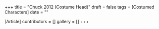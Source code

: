 +++
title = "Chuck 2012 (Costume Head)"
draft = false
tags = [Costumed Characters]
date = ""

[Article]
contributors = []
gallery = []
+++